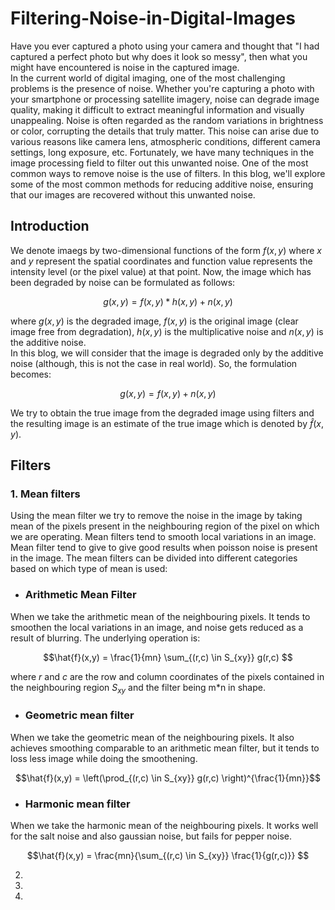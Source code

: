 # Filtering-Noise-in-Digital-Images

Have you ever captured a photo using your camera and thought that "I had captured a perfect photo but why does it look so messy", then what you might have encountered is noise in the captured image. 
<br>
In the current world of digital imaging, one of the most challenging problems is the presence of noise. Whether you're capturing a photo with your smartphone or processing satellite imagery, noise can degrade image quality, making it difficult to extract meaningful information and visually unappealing. Noise is often regarded as the random variations in brightness or color, corrupting the details that truly matter. This noise can arise due to various reasons like camera lens, atmospheric conditions, different camera settings, long exposure, etc. Fortunately, we have many techniques in the image processing field to filter out this unwanted noise. One of the most common ways to remove noise is the use of filters. In this blog, we'll explore some of the most common methods for reducing additive noise, ensuring that our images are recovered without this unwanted noise.

## Introduction

We denote imaegs by two-dimensional functions of the form $f(x,y)$ where $x$ and $y$ represent the spatial coordinates and function value represents the intensity level (or the pixel value) at that point. Now, the image which has been degraded by noise can be formulated as follows: 
```math
g(x,y) = f(x,y)*h(x,y) + n(x,y)
```
where $g(x,y)$ is the degraded image, $f(x,y)$ is the original image (clear image free from degradation), $h(x,y)$ is the multiplicative noise and $n(x,y)$ is the additive noise.
<br> 
In this blog, we will consider that the image is degraded only by the additive noise (although, this is not the case in real world). So, the formulation becomes:
```math
g(x,y) = f(x,y) + n(x,y)
```
We try to obtain the true image from the degraded image using filters and the resulting image is an estimate of the true image which is denoted by $\hat{f}(x,y)$.

## Filters

### 1. Mean filters
Using the mean filter we try to remove the noise in the image by taking mean of the pixels present in the neighbouring region of the pixel on which we are operating. Mean filters tend to smooth local variations in an image. Mean filter tend to give to give good results when poisson noise is present in the image. The mean filters can be divided into different categories based on which type of mean is used:

- ### Arithmetic Mean Filter
When we take the arithmetic mean of the neighbouring pixels. It tends to smoothen the local variations in an image, and noise gets reduced as a result of blurring. The underlying operation is:
```math
\hat{f}(x,y) = \frac{1}{mn} \sum_{(r,c) \in S_{xy}} g(r,c) 
```
where $r$ and $c$ are the row and column coordinates of the pixels contained in the neighbouring region $S_{xy}$ and the filter being m*n in shape.

- ### Geometric mean filter
When we take the geometric mean of the neighbouring pixels. It also achieves smoothing comparable to an arithmetic mean filter, but it tends to loss less image while doing the smoothening.
```math
\hat{f}(x,y) = \left(\prod_{(r,c) \in S_{xy}} g(r,c) \right)^{\frac{1}{mn}}
```
- ### Harmonic mean filter
When we take the harmonic mean of the neighbouring pixels. It works well for the salt noise and also gaussian noise, but fails for pepper noise. 
```math
\hat{f}(x,y) = \frac{mn}{\sum_{(r,c) \in S_{xy}} \frac{1}{g(r,c)}} 
```


2. 
3. 
4. 


